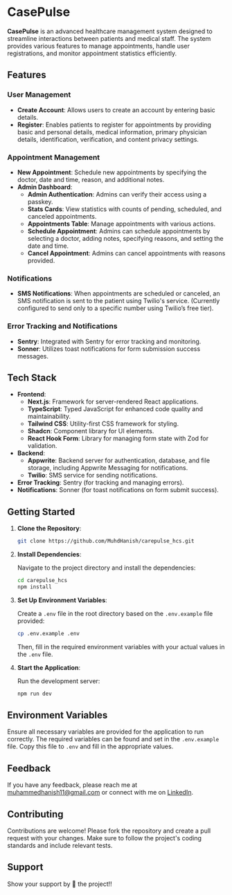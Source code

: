# CasePulse

**CasePulse** is an advanced healthcare management system designed to streamline interactions between patients and medical staff. The system provides various features to manage appointments, handle user registrations, and monitor appointment statistics efficiently.

## Features

### User Management
- **Create Account**: Allows users to create an account by entering basic details.
- **Register**: Enables patients to register for appointments by providing basic and personal details, medical information, primary physician details, identification, verification, and content privacy settings.

### Appointment Management
- **New Appointment**: Schedule new appointments by specifying the doctor, date and time, reason, and additional notes.
- **Admin Dashboard**: 
  - **Admin Authentication**: Admins can verify their access using a passkey.
  - **Stats Cards**: View statistics with counts of pending, scheduled, and canceled appointments.
  - **Appointments Table**: Manage appointments with various actions.
  - **Schedule Appointment**: Admins can schedule appointments by selecting a doctor, adding notes, specifying reasons, and setting the date and time.
  - **Cancel Appointment**: Admins can cancel appointments with reasons provided.

### Notifications
- **SMS Notifications**: When appointments are scheduled or canceled, an SMS notification is sent to the patient using Twilio's service. (Currently configured to send only to a specific number using Twilio’s free tier).

### Error Tracking and Notifications
- **Sentry**: Integrated with Sentry for error tracking and monitoring.
- **Sonner**: Utilizes toast notifications for form submission success messages.

## Tech Stack

- **Frontend**: 
  - **Next.js**: Framework for server-rendered React applications.
  - **TypeScript**: Typed JavaScript for enhanced code quality and maintainability.
  - **Tailwind CSS**: Utility-first CSS framework for styling.
  - **Shadcn**: Component library for UI elements.
  - **React Hook Form**: Library for managing form state with Zod for validation.
- **Backend**: 
  - **Appwrite**: Backend server for authentication, database, and file storage, including Appwrite Messaging for notifications.
  - **Twilio**: SMS service for sending notifications.
- **Error Tracking**: Sentry (for tracking and managing errors).
- **Notifications**: Sonner (for toast notifications on form submit success).

## Getting Started

1. **Clone the Repository**:

   ```bash
   git clone https://github.com/MuhdHanish/carepulse_hcs.git
   ```

2. **Install Dependencies**:

   Navigate to the project directory and install the dependencies:

   ```bash
   cd carepulse_hcs
   npm install
   ```

3. **Set Up Environment Variables**:

   Create a `.env` file in the root directory based on the `.env.example` file provided:

   ```bash
   cp .env.example .env
   ```

   Then, fill in the required environment variables with your actual values in the `.env` file.

4. **Start the Application**:

   Run the development server:

   ```bash
   npm run dev
   ```

## Environment Variables

Ensure all necessary variables are provided for the application to run correctly. The required variables can be found and set in the `.env.example` file. Copy this file to `.env` and fill in the appropriate values.

## Feedback

If you have any feedback, please reach me at [muhammedhanish11@gmail.com](mailto:muhammedhanish11@gmail.com) or connect with me on [LinkedIn](https://www.linkedin.com/in/muhdhanish/).

## Contributing

Contributions are welcome! Please fork the repository and create a pull request with your changes. Make sure to follow the project's coding standards and include relevant tests.

## Support

Show your support by 🌟 the project!!